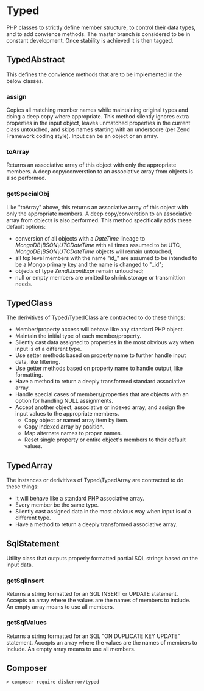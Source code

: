 # Typed
PHP classes to strictly define member structure, to control their data types, and to add convience methods. The master branch is considered to be in constant development. Once stability is achieved it is then tagged.

## TypedAbstract
This defines the convience methods that are to be implemented in the below classes.

### assign
Copies all matching member names while maintaining original types and doing a deep copy where appropriate.
This method silently ignores extra properties in the input object, leaves unmatched properties in the current class untouched, and skips names starting with an underscore (per Zend Framework coding style).
Input can be an object or an array.

### toArray
Returns an associative array of this object with only the appropriate members. A deep copy/converstion to an associative array from objects is also performed.

### getSpecialObj
Like "toArray" above, this returns an associative array of this object with only the appropriate members. A deep copy/converstion to an associative array from objects is also performed. This method specifically adds these default options:
* conversion of all objects with a *DateTime* lineage to *MongoDB\BSON\UTCDateTime* with all times assumed to be UTC, *MongoDB\BSON\UTCDateTime* objects will remain untouched;
* all top level members with the name "id_" are assumed to be intended to be a Mongo primary key and the name is changed to "_id";
* objects of type *Zend\Json\Expr* remain untouched;
* null or empty members are omitted to shrink storage or transmittion needs.

## TypedClass
The derivitives of Typed\TypedClass are contracted to do these things:
* Member/property access will behave like any standard PHP object.
* Maintain the initial type of each member/property.
* Silently cast data assigned to properties in the most obvious way when input is of a different type.
* Use setter methods based on property name to further handle input data, like filtering.
* Use getter methods based on property name to handle output, like formatting.
* Have a method to return a deeply transformed standard associative array.
* Handle special cases of members/properties that are objects with an option for handling NULL assignments.
* Accept another object, associative or indexed array, and assign the input values to the appropriate members.
  * Copy object or named array item by item.
  * Copy indexed array by position.
  * Map alternate names to proper names.
  * Reset single property or entire object's members to their default values.

## TypedArray
The instances or derivitives of Typed\TypedArray are contracted to do these things:
* It will behave like a standard PHP associative array.
* Every member be the same type.
* Silently cast assigned data in the most obvious way when input is of a different type.
* Have a method to return a deeply transformed associative array.

## SqlStatement
Utility class that outputs properly formatted partial SQL strings based on the input data.
### getSqlInsert
Returns a string formatted for an SQL INSERT or UPDATE statement.
Accepts an array where the values are the names of members to include. An empty array means to use all members.
### getSqlValues
Returns a string formatted for an SQL "ON DUPLICATE KEY UPDATE" statement.
Accepts an array where the values are the names of members to include. An empty array means to use all members.

## Composer
```
> composer require diskerror/typed
```
